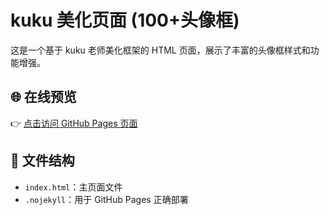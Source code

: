 # kuku 美化页面 (100+头像框)

这是一个基于 kuku 老师美化框架的 HTML 页面，展示了丰富的头像框样式和功能增强。

## 🌐 在线预览

👉 [点击访问 GitHub Pages 页面](https://你的用户名.github.io/你的仓库名/)

## 📁 文件结构

- `index.html`：主页面文件
- `.nojekyll`：用于 GitHub Pages 正确部署
